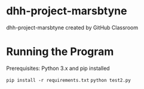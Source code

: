 # dhh-project-marsbtyne
dhh-project-marsbtyne created by GitHub Classroom

# Running the Program
Prerequisites: Python 3.x and pip installed

`pip install -r requirements.txt`
`python test2.py`
